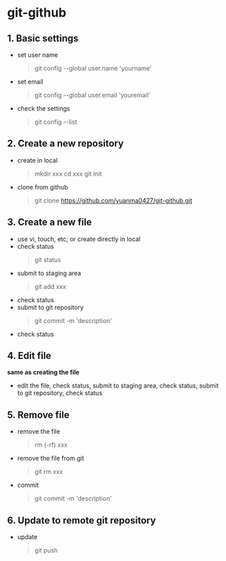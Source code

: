 # git-github
## 1. Basic settings
- set user name
    > git config --global user.name 'yourname'
- set email
    > git config --global user.email 'youremail'
- check the settings
    > git config --list
## 2. Create a new repository
- create in local
    > mkdir xxx
    > cd xxx
    > git init
- clone from github
    > git clone https://github.com/yuanma0427/git-github.git
## 3. Create a new file
- use vi, touch, etc; or create directly in local
- check status
    > git status
- submit to staging area
    > git add xxx
- check status
- submit to git repository
    > git commit -m 'description'
- check status
## 4. Edit file
**same as creating the file**
- edit the file, check status, submit to staging area, check status, submit to git repository, check status
## 5. Remove file
- remove the file
    > rm (-rf) xxx
- remove the file from git
    > git rm xxx
- commit
    > git commit -m 'description'
## 6. Update to remote git repository
- update
    > git push
    